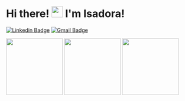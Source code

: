 # Hi there! <img src = "https://raw.githubusercontent.com/MartinHeinz/MartinHeinz/master/wave.gif" width = 30px> I'm Isadora! 

[![Linkedin Badge](https://img.shields.io/badge/-Isadora%20Garcia-776894?style=flat-square&logo=Linkedin&logoColor=white&link=https://www.linkedin.com/in/isadora-garcia-almeida/)](https://www.linkedin.com/in/isadora-garcia-almeida/) 
[![Gmail Badge](https://img.shields.io/badge/-isadoragarciaalmeidasilva7450@gmail.com-776894?style=flat-square&logo=Gmail&logoColor=white&link=mailto:isadoragarciaalmeidasilva7450@gmail.com)](mailto:isadoragarciaalmeidasilva7450@gmail.com)

<div>
<img loading="lazy" height="153em" src="https://github-readme-stats.vercel.app/api/?username=isagarci4&show_icons=true&include_all_commits=true&theme=dracula&hide_border=true&hide=issues,contribs&bg_color=00000000""/>
<img loading="lazy" height="153em" src="https://github-readme-stats.vercel.app/api/top-langs/?username=isagarci4&layout=compact&langs_count=7&theme=dracula&hide_border=true&bg_color=00000000"/>
<img loading="lazy" height="153em" src="http://github-readme-streak-stats.herokuapp.com/?user=isagarci4&theme=dracula&hide_border=true&background=FFFFFF00">
</div>
  
  
